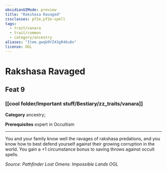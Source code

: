 ```yaml
---
obsidianUIMode: preview
title: "Rakshasa Ravaged"
cssclasses: pf2e,pf2e-spell
tags:
  - trait/vanara
  - trait/common
  - category/ancestry
aliases: "Item.gwqb9YZ43gR46u0x"
license: OGL
---
```

# Rakshasa Ravaged
## Feat 9
### [[cool folder/Important stuff/Bestiary/zz_traits/vanara]]

**Category** ancestry; 



**Prerequisites** expert in Occultism
* * *
You and your family know well the ravages of rakshasa predations, and you know how to best defend yourself against their growing corruption in the world. You gain a +1 circumstance bonus to saving throws against occult spells.

*Source: Pathfinder Lost Omens: Impossible Lands*
*OGL*